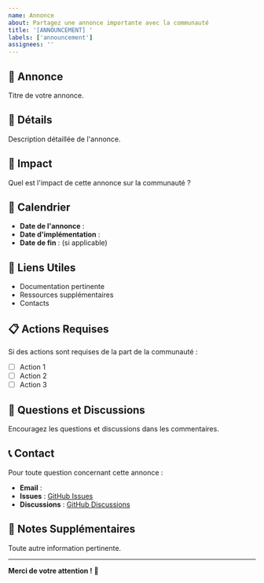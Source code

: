 ```yaml
---
name: Annonce
about: Partagez une annonce importante avec la communauté
title: '[ANNOUNCEMENT] '
labels: ['announcement']
assignees: ''
---
```


## 📢 Annonce

Titre de votre annonce.

## 📝 Détails

Description détaillée de l'annonce.

## 🎯 Impact

Quel est l'impact de cette annonce sur la communauté ?

## 📅 Calendrier

- **Date de l'annonce** : 
- **Date d'implémentation** : 
- **Date de fin** : (si applicable)

## 🔗 Liens Utiles

- Documentation pertinente
- Ressources supplémentaires
- Contacts

## 📋 Actions Requises

Si des actions sont requises de la part de la communauté :

- [ ] Action 1
- [ ] Action 2
- [ ] Action 3

## 🤝 Questions et Discussions

Encouragez les questions et discussions dans les commentaires.

## 📞 Contact

Pour toute question concernant cette annonce :

- **Email** : 
- **Issues** : [GitHub Issues](../../issues)
- **Discussions** : [GitHub Discussions](../../discussions)

## 📝 Notes Supplémentaires

Toute autre information pertinente.

---

**Merci de votre attention !** 📢 